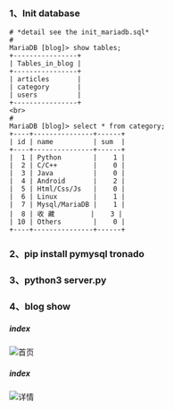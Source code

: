 ### 1、Init database
    # *detail see the init_mariadb.sql*
    #
    MariaDB [blog]> show tables;
    +----------------+
    | Tables_in_blog |
    +----------------+
    | articles       |
    | category       |
    | users          |
    +----------------+
    <br>
    #
    MariaDB [blog]> select * from category;
    +----+---------------+------+
    | id | name          | sum  |
    +----+---------------+------+
    |  1 | Python        |    1 |
    |  2 | C/C++         |    0 |
    |  3 | Java          |    0 |
    |  4 | Android       |    2 |
    |  5 | Html/Css/Js   |    0 |
    |  6 | Linux         |    1 |
    |  7 | Mysql/MariaDB |    1 |
    |  8 | 收 藏         |    3 |
    | 10 | Others        |    0 |
    +----+---------------+------+

### 2、pip install pymysql tronado
### 3、python3 server.py
### 4、blog show
##### index
![首页](https://github.com/Sningi/tornado-blog/blob/master/showpic/pindex.png)
##### index
![详情](https://github.com/Sningi/tornado-blog/blob/master/showpic/partcile.png)